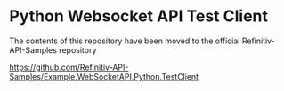 # Python Websocket API Test Client  

The contents of this repository have been moved to the official Refinitiv-API-Samples repository

https://github.com/Refinitiv-API-Samples/Example.WebSocketAPI.Python.TestClient

